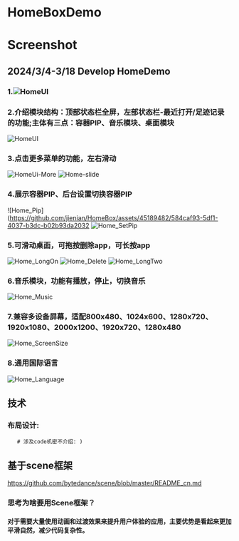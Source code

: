 # HomeBoxDemo
# Screenshot
## 2024/3/4-3/18 Develop HomeDemo
### 1.![HomeUI](https://github.com/jienian/HomeBox/assets/45189482/8720d9a3-e0b0-479e-8e1d-1863f6ca0e3f)
### 2.介绍模块结构：顶部状态栏全屏，左部状态栏-最近打开/足迹记录的功能;主体有三点：容器PIP、音乐模块、桌面模块 
![HomeUI](https://github.com/jienian/HomeBox/assets/45189482/9f58d51a-f4c7-4b66-9074-906216342df8)
### 3.点击更多菜单的功能，左右滑动
![HomeUi-More](https://github.com/jienian/HomeBox/assets/45189482/a5bda382-877f-4f91-9082-26869b743a3a)
![Home-slide](https://github.com/jienian/HomeBox/assets/45189482/23e2a419-b17d-4453-838a-12574240f496)
### 4.展示容器PIP、后台设置切换容器PIP
![Home_Pip](https://github.com/jienian/HomeBox/assets/45189482/584caf93-5df1-4037-b3dc-b02b93da2032
![Home_SetPip](https://github.com/jienian/HomeBox/assets/45189482/cc523d94-8935-4454-8485-7791252b7a64)
### 5.可滑动桌面，可拖按删除app，可长按app
![Home_LongOn](https://github.com/jienian/HomeBox/assets/45189482/be47f117-b5a1-42ee-bcc5-5c71b411be4d)
![Home_Delete](https://github.com/jienian/HomeBox/assets/45189482/c6802d16-31fe-472d-abe4-f2a3c103ba81)
![Home_LongTwo](https://github.com/jienian/HomeBox/assets/45189482/e47be52b-4427-4af9-8eab-5fa5a9735344)
### 6.音乐模块，功能有播放，停止，切换音乐
![Home_Music](https://github.com/jienian/HomeBox/assets/45189482/e905ef1f-a6b5-4364-8bdc-9b492c7000d0)
### 7.兼容多设备屏幕，适配800x480、1024x600、1280x720、1920x1080、2000x1200、1920x720、1280x480
![Home_ScreenSize](https://github.com/jienian/HomeBox/assets/45189482/937ab277-028d-4939-b91c-51c714618566)
### 8.通用国际语言
![Home_Language](https://github.com/jienian/HomeBox/assets/45189482/2fdfc242-6fb4-4de8-a9af-70eb395082fd)

## 技术
### 布局设计:
```
   # 涉及code机密不介绍: )
```
## 基于scene框架
https://github.com/bytedance/scene/blob/master/README_cn.md

### 思考为啥要用Scene框架？
#### 对于需要大量使用动画和过渡效果来提升用户体验的应用，主要优势是看起来更加平滑自然，减少代码复杂性。

